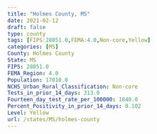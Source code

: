 ```yaml
---
title: "Holmes County, MS"
date: 2021-02-12
draft: false
type: county
tags: [FIPS:28051.0,FEMA:4.0,Non-core,Yellow]
categories: [MS]
County: Holmes County
State: MS
FIPS: 28051.0
FEMA_Region: 4.0
Population: 17010.0
NCHS_Urban_Rural_Classification: Non-core
Tests_in_prior_14_days: 313.0
Fourteen_day_test_rate_per_100000: 1840.0
Percent_Positivity_in_prior_14_days: 0.102
Level: Yellow
url: /states/MS/holmes-county
---
```



